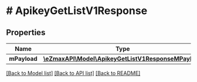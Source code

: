 # # ApikeyGetListV1Response

## Properties

Name | Type | Description | Notes
------------ | ------------- | ------------- | -------------
**mPayload** | [**\eZmaxAPI\Model\ApikeyGetListV1ResponseMPayload**](ApikeyGetListV1ResponseMPayload.md) |  |

[[Back to Model list]](../../README.md#models) [[Back to API list]](../../README.md#endpoints) [[Back to README]](../../README.md)
